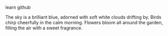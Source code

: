 learn github

The sky is a brilliant blue, adorned with soft white clouds drifting by. Birds chirp cheerfully in the calm morning. Flowers bloom all around the garden, filling the air with a sweet fragrance.
